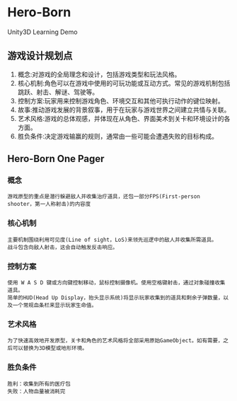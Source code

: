 # Hero-Born

Unity3D Learning Demo

## 游戏设计规划点

1. 概念:对游戏的全局理念和设计，包括游戏类型和玩法风格。
2. 核心机制:角色可以在游戏中使用的可玩功能或互动方式。常见的游戏机制包括跳跃、射击、解谜、驾驶等。
3. 控制方案:玩家用来控制游戏角色、环境交互和其他可执行动作的键位映射。
4. 故事:推动游戏发展的背景叙事，用于在玩家与游戏世界之间建立共情与关联。
5. 艺术风格:游戏的总体观感，并体现在从角色、界面美术到关卡和环境设计的各方面。
6. 胜负条件:决定游戏输赢的规则，通常由一些可能会遭遇失败的目标构成。

## Hero-Born One Pager

### 概念

    游戏原型的重点是潜行躲避敌人并收集治疗道具，还包一部分FPS(First-person shooter，第一人称射击)的内容度

### 核心机制

    主要机制围绕利用可见度(Line of sight，LoS)来领先巡逻中的敌人并收集所需道具。
    战斗包含向敌人射击，这会自动触发反击响应。

### 控制方案

    使用 W A S D 键或方向键控制移动，鼠标控制摄像机。使用空格键射击，通过对象碰撞收集道具。
    简单的HUD(Head Up Display，抬头显示系统)将显示玩家收集到的道具和剩余子弹数量，以及一个常规血条栏来显示玩家生命值。

### 艺术风格

    为了快速高效地开发原型，关卡和角色的艺术风格将全部采用原始GameObject。如有需要，之后可以替换为3D模型或地形环境。

### 胜负条件

    胜利：收集到所有的医疗包
    失败：人物血量被消耗完
